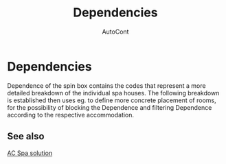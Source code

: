 ﻿---
    title: "Dependencies"
    author: AutoCont
    ms.date: 04/30/2018
    ms.topic: article
    ms.prod: dynamics-nav-2017
    ms.contentlocale: en
    ms.lasthandoff: 04/30/2018
---

# Dependencies

Dependence of the spin box contains the codes that represent a more detailed breakdown of the individual spa houses.
The following breakdown is established then uses eg. to define more concrete placement of rooms, for the possibility of blocking the Dependence and filtering Dependence according to the respective accommodation.


## <a name="see-also"></a>See also
[AC Spa solution](ac-spa-solution.md)